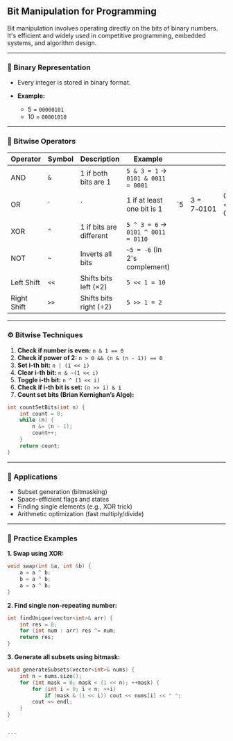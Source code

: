 ## Bit Manipulation for Programming

Bit manipulation involves operating directly on the bits of binary numbers. It's efficient and widely used in competitive programming, embedded systems, and algorithm design.

---

### 🔢 Binary Representation

- Every integer is stored in binary format.
- **Example:**

  - 5 = `00000101`
  - 10 = `00001010`

---

### 🔧 Bitwise Operators

| Operator    | Symbol | Description             | Example                            |     |              |               |
| ----------- | ------ | ----------------------- | ---------------------------------- | --- | ------------ | ------------- |
| AND         | `&`    | 1 if both bits are 1    | `5 & 3 = 1` → `0101 & 0011 = 0001` |     |              |               |
| OR          | \`     | \`                      | 1 if at least one bit is 1         | \`5 | 3 = 7`→`0101 | 0011 = 0111\` |
| XOR         | `^`    | 1 if bits are different | `5 ^ 3 = 6` → `0101 ^ 0011 = 0110` |     |              |               |
| NOT         | `~`    | Inverts all bits        | `~5 = -6` (in 2's complement)      |     |              |               |
| Left Shift  | `<<`   | Shifts bits left (×2)   | `5 << 1 = 10`                      |     |              |               |
| Right Shift | `>>`   | Shifts bits right (÷2)  | `5 >> 1 = 2`                       |     |              |               |

---

### ⚙️ Bitwise Techniques

1. **Check if number is even:** `n & 1 == 0`
2. **Check if power of 2:** `n > 0 && (n & (n - 1)) == 0`
3. **Set i-th bit:** `n | (1 << i)`
4. **Clear i-th bit:** `n & ~(1 << i)`
5. **Toggle i-th bit:** `n ^ (1 << i)`
6. **Check if i-th bit is set:** `(n >> i) & 1`
7. **Count set bits (Brian Kernighan’s Algo):**

```cpp
int countSetBits(int n) {
    int count = 0;
    while (n) {
        n &= (n - 1);
        count++;
    }
    return count;
}
```

---

### 🔁 Applications

- Subset generation (bitmasking)
- Space-efficient flags and states
- Finding single elements (e.g., XOR trick)
- Arithmetic optimization (fast multiply/divide)

---

### 🧩 Practice Examples

**1. Swap using XOR:**

```cpp
void swap(int &a, int &b) {
    a = a ^ b;
    b = a ^ b;
    a = a ^ b;
}
```

**2. Find single non-repeating number:**

```cpp
int findUnique(vector<int>& arr) {
    int res = 0;
    for (int num : arr) res ^= num;
    return res;
}
```

**3. Generate all subsets using bitmask:**

```cpp
void generateSubsets(vector<int>& nums) {
    int n = nums.size();
    for (int mask = 0; mask < (1 << n); ++mask) {
        for (int i = 0; i < n; ++i)
            if (mask & (1 << i)) cout << nums[i] << " ";
        cout << endl;
    }
}


---
```
